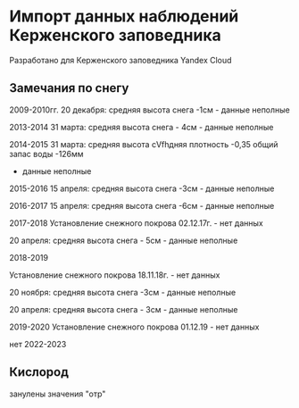 # Импорт данных наблюдений Керженского заповедника
Разработано для Керженcкого заповедника Yandex Сloud

## Замечания по снегу
2009-2010гг. 
20 декабря:  средняя высота снега -1см - данные неполные

2013-2014
31 марта:     средняя высота снега - 4см - данные неполные

2014-2015
31 марта:     средняя высота сVfhдняя плотность -0,35
                     общий запас воды -126мм  
- данные неполные


2015-2016
15 апреля:   средняя высота снега -3см - данные неполные

2016-2017
15 апреля:   средняя высота снега -6см - данные неполные

2017-2018
Установление снежного покрова 02.12.17г. - нет данных

20 апреля:   средняя высота снега - 5см - данные неполные


2018-2019

Установление снежного покрова 18.11.18г. - нет данных

20 ноября:   средняя высота снега -3см - данные неполные

20 апреля:   средняя высота снега - 3см - данные неполные

2019-2020 
Установление снежного покрова 01.12.19 - нет данных

нет 2022-2023

## Кислород
занулены значения "отр"